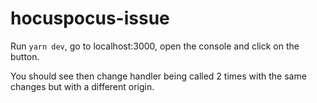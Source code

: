 # hocuspocus-issue

Run `yarn dev`, go to localhost:3000, open the console and click on the button.

You should see then change handler being called 2 times with the same changes but with a different origin.
